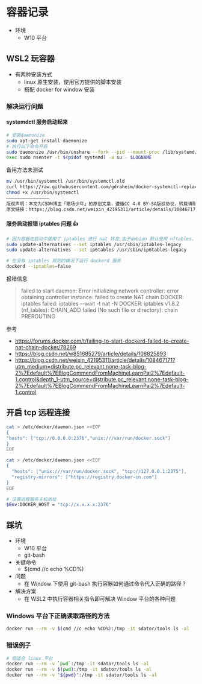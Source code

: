 # 容器记录

- 环境
  - W10 平台

## WSL2 玩容器

- 有两种安装方式
  - linux 原生安装，使用官方提供的脚本安装
  - 搭配 docker for window 安装

### 解决运行问题

#### systemdctl 服务启动起来

```bash
# 安装daemonize
sudo apt-get install daemonize
# 执行以下命令开启
sudo daemonize /usr/bin/unshare --fork --pid --mount-proc /lib/systemd/systemd --system-unit=basic.target
exec sudo nsenter -t $(pidof systemd) -a su - $LOGNAME
```

备用方法未测试

```bash
mv /usr/bin/systemctl /usr/bin/systemctl.old
curl https://raw.githubusercontent.com/gdraheim/docker-systemctl-replacement/master/files/docker/systemctl.py > /usr/bin/systemctl
chmod +x /usr/bin/systemctl
————————————————
版权声明：本文为CSDN博主「猪场少年」的原创文章，遵循CC 4.0 BY-SA版权协议，转载请附上原文出处链接及本声明。
原文链接：https://blog.csdn.net/weixin_42195311/article/details/108467171
```

#### 服务启动报错 iptables 问题 👍

```bash
# 因为容器在启动中使用了 iptables 进行 nat 转发,由于debian 默认使用 nftables，你可以把转发条目转换为 nftables ,或者使用旧版 iptables
sudo update-alternatives --set iptables /usr/sbin/iptables-legacy
sudo update-alternatives --set ip6tables /usr/sbin/ip6tables-legacy

# 在没有 iptables 规则的情况下运行 dockerd 服务
dockerd --iptables=false
```

报错信息

> failed to start daemon: Error initializing network controller: error obtaining controller instance: failed to create NAT chain DOCKER: iptables failed: iptables --wait -t nat -N DOCKER: iptables v1.8.2 (nf_tables): CHAIN_ADD failed (No such file or directory): chain PREROUTING

参考

- https://forums.docker.com/t/failing-to-start-dockerd-failed-to-create-nat-chain-docker/78269
- https://blog.csdn.net/w851685279/article/details/108825893
- https://blog.csdn.net/weixin_42195311/article/details/108467171?utm_medium=distribute.pc_relevant.none-task-blog-2%7Edefault%7EBlogCommendFromMachineLearnPai2%7Edefault-1.control&depth_1-utm_source=distribute.pc_relevant.none-task-blog-2%7Edefault%7EBlogCommendFromMachineLearnPai2%7Edefault-1.control

## 开启 tcp 远程连接

```bash
cat > /etc/docker/daemon.json <<EOF
{
"hosts": ["tcp://0.0.0.0:2376","unix:///var/run/docker.sock"]
}
EOF

cat > /etc/docker/daemon.json <<EOF
{
  "hosts": ["unix:///var/run/docker.sock", "tcp://127.0.0.1:2375"],
  "registry-mirrors": ["https://registry.docker-cn.com"]
}
EOF

# 设置远程服务主机地址
$Env:DOCKER_HOST = "tcp://x.x.x.x:2376"

```

## 踩坑

- 环境
  - W10 平台
  - git-bash
- 关键命令
  - $(cmd //c echo %CD%)
- 问题
  - 在 Window 下使用 git-bash 执行容器如何通过命令代入正确的路径？
- 解决方案
  - 在 WSL2 中执行容器相关指令即可解决 Window 平台的各种问题

### Windows 平台下正确读取路径的方法

```bash
docker run --rm -v $(cmd //c echo %CD%):/tmp -it sdator/tools ls -al
```

### 错误例子

```bash
# 但适合 linux 平台
docker run --rm -v `pwd`:/tmp -it sdator/tools ls -al
docker run --rm -v $(pwd):/tmp -it sdator/tools ls -al
docker run --rm -v "${pwd}":/tmp -it sdator/tools ls -al
```

